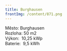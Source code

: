 ```yaml
---
title: Burghausen
frontImg: /content/871.png
---
```

<!--StartFragment-->

Město: Burghausen\
Rozloha: 50 m2\
Výkon:  10,25 kWp\
Baterie:  9,5 kWh

<!--EndFragment-->